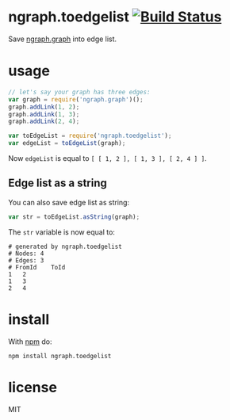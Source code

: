 # ngraph.toedgelist [![Build Status](https://travis-ci.org/anvaka/ngraph.toedgelist.svg)](https://travis-ci.org/anvaka/ngraph.toedgelist)

Save [ngraph.graph](https://github.com/anvaka/ngraph.graph) into edge list.

# usage

``` js
// let's say your graph has three edges:
var graph = require('ngraph.graph')();
graph.addLink(1, 2);
graph.addLink(1, 3);
graph.addLink(2, 4);

var toEdgeList = require('ngraph.toedgelist');
var edgeList = toEdgeList(graph);
```

Now `edgeList` is equal to `[ [ 1, 2 ], [ 1, 3 ], [ 2, 4 ] ]`.

## Edge list as a string

You can also save edge list as string:

``` js
var str = toEdgeList.asString(graph);
```

The `str` variable is now equal to:

```
# generated by ngraph.toedgelist
# Nodes: 4
# Edges: 3
# FromId	ToId
1	2
1	3
2	4
```


# install

With [npm](https://npmjs.org) do:

```
npm install ngraph.toedgelist
```

# license

MIT
